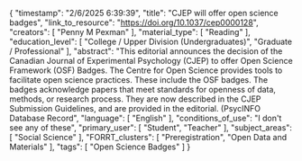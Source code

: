 {
    "timestamp": "2/6/2025 6:39:39",
    "title": "CJEP will offer open science badges",
    "link_to_resource": "https://doi.org/10.1037/cep0000128",
    "creators": [
        "Penny M Pexman"
    ],
    "material_type": [
        "Reading"
    ],
    "education_level": [
        "College / Upper Division (Undergraduates)",
        "Graduate / Professional"
    ],
    "abstract": "This editorial announces the decision of the Canadian Journal of Experimental Psychology (CJEP) to offer Open Science Framework (OSF) Badges. The Centre for Open Science provides tools to facilitate open science practices. These include the OSF badges. The badges acknowledge papers that meet standards for openness of data, methods, or research process. They are now described in the CJEP Submission Guidelines, and are provided in the editorial. (PsycINFO Database Record",
    "language": [
        "English"
    ],
    "conditions_of_use": "I don't see any of these",
    "primary_user": [
        "Student",
        "Teacher"
    ],
    "subject_areas": [
        "Social Science"
    ],
    "FORRT_clusters": [
        "Preregistration",
        "Open Data and Materials"
    ],
    "tags": [
        "Open Science Badges"
    ]
}